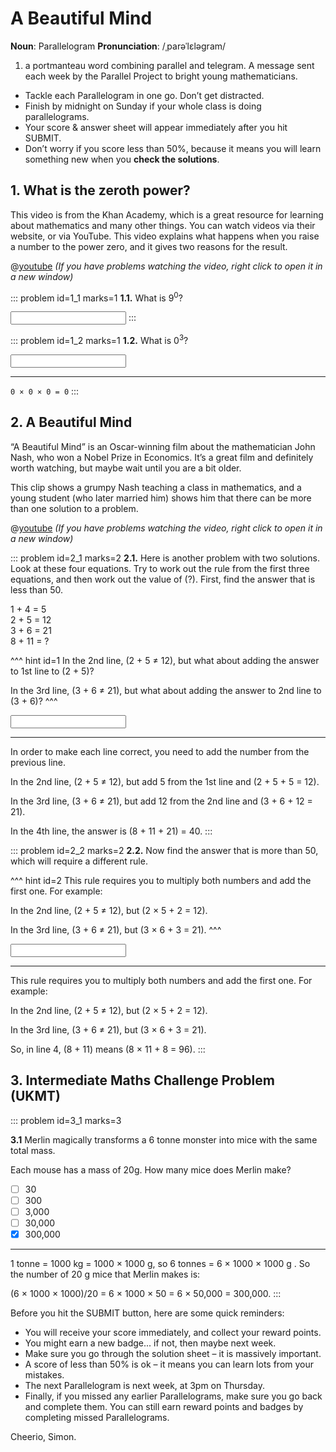 # A Beautiful Mind

<div class="dictionary">

__Noun__: Parallelogram
__Pronunciation__: /ˌparəˈlɛləɡram/

1. a portmanteau word combining parallel and telegram. A message sent each
week by the Parallel Project to bright young mathematicians.

</div>

*	Tackle each Parallelogram in one go. Don’t get distracted.
*	Finish by midnight on Sunday if your whole class is doing parallelograms.
*	Your score & answer sheet will appear immediately after you hit SUBMIT.
*	Don’t worry if you score less than 50%, because it means you will learn something new when you __check the solutions__.


## 1. What is the zeroth power?

This video is from the Khan Academy, which is a great resource for learning about mathematics and many other things. You can watch videos via their website, or via YouTube. This video explains what happens when you raise a number to the power zero, and it gives two reasons for the result.

@[youtube](TWv6f7rwjF4?rel=0) _(If you have problems watching the video, right click to open it in a new window)_

::: problem id=1_1 marks=1
__1.1.__ What is 9<sup>0</sup>?

<input type="number" solution="1"/>
:::

::: problem id=1_2 marks=1
__1.2.__ What is 0<sup>3</sup>?

<input type="number" solution="0"/>

---

`0 × 0 × 0 = 0`
:::


## 2. A Beautiful Mind

“A Beautiful Mind” is an Oscar-winning film about the mathematician John Nash, who won a Nobel Prize in Economics. It’s a great film and definitely worth watching, but maybe wait until you are a bit older.  

This clip shows a grumpy Nash teaching a class in mathematics, and a young student (who later married him) shows him that there can be more than one solution to a problem.

@[youtube](mGe0t4xVvX4?rel=0) _(If you have problems watching the video, right click to open it in a new window)_

::: problem id=2_1 marks=2
__2.1.__ Here is another problem with two solutions. Look at these four equations. Try to work out the rule from the first three equations, and then work out the value of (?). First, find the answer that is less than 50.

1 + 4 = 5  
2 + 5 = 12  
3 + 6 = 21  
8 + 11 = ?  

^^^ hint id=1
In the 2nd line, (2 + 5 ≠ 12), but what about adding the answer to 1st line to (2 + 5)?  

In the 3rd line, (3 + 6 ≠ 21), but what about adding the answer to 2nd line to (3 + 6)?
^^^

<input type="number" solution="40"/>

---

In order to make each line correct, you need to add the number from the previous line.  

In the 2nd line, (2 + 5 ≠ 12), but add 5 from the 1st line and (2 + 5 + 5 = 12).  

In the 3rd line, (3 + 6 ≠ 21), but add 12 from the 2nd line and (3 + 6 + 12 = 21).  

In the 4th line, the answer is (8 + 11 + 21) = 40.
:::

::: problem id=2_2 marks=2
__2.2.__ Now find the answer that is more than 50, which will require a different rule.

^^^ hint id=2
This rule requires you to multiply both numbers and add the first one. For example:  

In the 2nd line, (2 + 5 ≠ 12), but (2 × 5 + 2 = 12).  

In the 3rd line, (3 + 6 ≠ 21), but (3 × 6 + 3 = 21).
^^^

<input type="number" solution="96"/>

---

This rule requires you to multiply both numbers and add the first one. For example:  

In the 2nd line, (2 + 5 ≠ 12), but (2 × 5 + 2 = 12).  

In the 3rd line, (3 + 6 ≠ 21), but (3 × 6 + 3 = 21).  

So, in line 4, (8 + 11) means (8 × 11 + 8 = 96).
:::


## 3.	Intermediate Maths Challenge Problem (UKMT)
<!--- (2011) Q10 --->

::: problem id=3_1 marks=3

__3.1__ Merlin magically transforms a 6 tonne monster into mice with the same total mass.  

Each mouse has a mass of 20g. How many mice does Merlin make?

* [ ] 30
* [ ] 300
* [ ] 3,000
* [ ] 30,000
* [x] 300,000

---

1 tonne = 1000 kg = 1000 × 1000 g, so 6 tonnes = 6 × 1000 × 1000 g . So the number of 20 g mice that Merlin makes is:

(6 × 1000 × 1000)/20 = 6 × 1000 × 50 = 6 × 50,000 = 300,000.
:::


Before you hit the SUBMIT button, here are some quick reminders:

*	You will receive your score immediately, and collect your reward points.
*	You might earn a new badge... if not, then maybe next week.
*	Make sure you go through the solution sheet – it is massively important.
*	A score of less than 50% is ok – it means you can learn lots from your mistakes.
*	The next Parallelogram is next week, at 3pm on Thursday.
*	Finally, if you missed any earlier Parallelograms, make sure you go back and complete them. You can still earn reward points and badges by completing missed Parallelograms.

Cheerio,
Simon.
